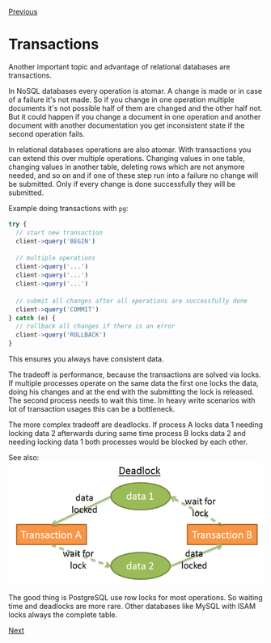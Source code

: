 [Previous](./6-migrations.md)


# Transactions

Another important topic and advantage of relational databases are transactions.

In NoSQL databases every operation is atomar. A change is made or in case of a failure it's not made. So if you change in one operation multiple documents it's not possible half of them are changed and the other half not. But it could happen if you change a document in one operation and another document with another documentation you get inconsistent state if the second operation fails.

In relational databases operations are also atomar. With transactions you can extend this over multiple operations. Changing values in one table, changing values in another table, deleting rows which are not anymore needed, and so on and if one of these step run into a failure no change will be submitted. Only if every change is done successfully they will be submitted.

Example doing transactions with `pg`:

```javascript
try {
  // start new transaction
  client->query('BEGIN')

  // multiple operations
  client->query('...')
  client->query('...')
  client->query('...')

  // submit all changes after all operations are successfully done
  client->query('COMMIT')
} catch (e) {
  // rollback all changes if there is an error
  client->query('ROLLBACK')
}
```

This ensures you always have consistent data.

The tradeoff is performance, because the transactions are solved via locks. If multiple processes operate on the same data the first one locks the data, doing his changes and at the end with the submitting the lock is released. The second process needs to wait this time. In heavy write scenarios with lot of transaction usages this can be a bottleneck.

The more complex tradeoff are deadlocks. If process A locks data 1 needing locking data 2 afterwards during same time process B locks data 2 and needing locking data 1 both processes would be blocked by each other.

See also:
![transactions deadlock](../images/transactions-deadlock.png)

The good thing is PostgreSQL use row locks for most operations. So waiting time and deadlocks are more rare. Other databases like MySQL with ISAM locks always the complete table.


[Next](./8-adminer.md)
